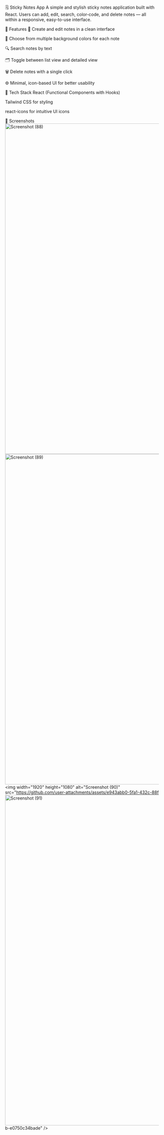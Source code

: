 🗒️ Sticky Notes App
A simple and stylish sticky notes application built with React. Users can add, edit, search, color-code, and delete notes — all within a responsive, easy-to-use interface.

🚀 Features
📝 Create and edit notes in a clean interface

🎨 Choose from multiple background colors for each note

🔍 Search notes by text

🗂️ Toggle between list view and detailed view

🗑️ Delete notes with a single click

⚙️ Minimal, icon-based UI for better usability

🧱 Tech Stack
React (Functional Components with Hooks)

Tailwind CSS for styling

react-icons for intuitive UI icons

📸 Screenshots
<img width="1920" height="1080" alt="Screenshot (88)" src="https://github.com/user-attachments/assets/33205a06-6cfd-402b-8e55-6d757beea5b6" />
<img width="1920" height="1080" alt="Screenshot (89)" src="https://github.com/user-attachments/assets/06e954b4-9a99-4ee6-831a-fb6b2a7fe4c6" />
<img width="1920" height="1080" alt="Screenshot (90)" src="https://github.com/user-attachments/assets/e943abb0-5fa1-432c-88f<img width="1920" height="1080" alt="Screenshot (91)" src="https://github.com/user-attachments/assets/f26539f0-3fc2-4bb1-90a0-3021ed7cb4d1" />
b-e0750c34bade" />




